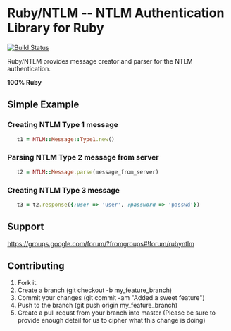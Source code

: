 # Ruby/NTLM -- NTLM Authentication Library for Ruby

[![Build Status](https://travis-ci.org/winrb/[rubyntlm].png)](https://travis-ci.org/winrb/rubyntlm)

Ruby/NTLM provides message creator and parser for the NTLM authentication. 

__100% Ruby__

Simple Example
--------------

### Creating NTLM Type 1 message

```ruby
   t1 = NTLM::Message::Type1.new()
```

### Parsing NTLM Type 2 message from server

```ruby
   t2 = NTLM::Message.parse(message_from_server)
```

### Creating NTLM Type 3 message

```ruby
   t3 = t2.response({:user => 'user', :password => 'passwd'})
```

Support
-------

https://groups.google.com/forum/?fromgroups#!forum/rubyntlm

Contributing
------------
1. Fork it.
2. Create a branch (git checkout -b my_feature_branch)
3. Commit your changes (git commit -am "Added a sweet feature")
4. Push to the branch (git push origin my_feature_branch)
5. Create a pull requst from your branch into master (Please be sure to provide enough detail for us to cipher what this change is doing)
